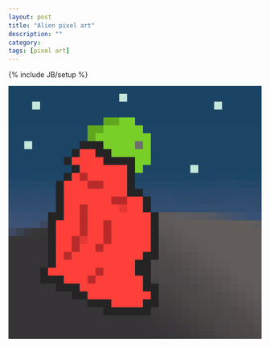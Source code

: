 ```yaml
---
layout: post
title: "Alien pixel art"
description: ""
category: 
tags: [pixel art]
---
```

{% include JB/setup %}

<img src="/assets/photos/2013-02-26-alien.png"/>

